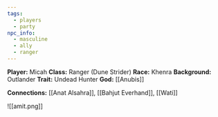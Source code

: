 ```yaml
---
tags:
  - players
  - party
npc_info:
  - masculine
  - ally
  - ranger
---
```

**Player:** Micah
**Class:** Ranger (Dune Strider)
**Race:** Khenra
**Background:** Outlander
**Trait:** Undead Hunter
**God:** [[Anubis]]

**Connections:** [[Anat Alsahra]], [[Bahjut Everhand]], [[Wati]]

![[amit.png]]